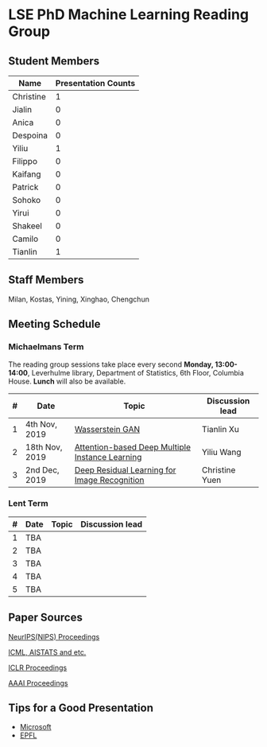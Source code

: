 # LSE PhD Machine Learning Reading Group

## Student Members

| Name | Presentation Counts |
|------|---------------------|
| Christine | 1 |
| Jialin | 0 |
| Anica | 0 |
|Despoina| 0 |
|Yiliu| 1 |
|Filippo| 0 |
|Kaifang| 0 |
|Patrick| 0 |
|Sohoko| 0 |
|Yirui| 0 |
|Shakeel| 0 |
|Camilo| 0 |
|Tianlin| 1 |

## Staff Members
Milan, Kostas, Yining, Xinghao, Chengchun

## Meeting Schedule

### Michaelmans Term

The reading group sessions take place every second **Monday, 13:00-14:00**, Leverhulme library, Department of Statistics, 6th Floor, Columbia House. **Lunch** will also be available.

| # | Date                      | Topic                                                             | Discussion lead |
|---|---------------------------|-------------------------------------------------------------------|-----------------|
| 1 | 4th Nov, 2019         |  [Wasserstein GAN](https://arxiv.org/pdf/1701.07875.pdf) | Tianlin Xu |
| 2 | 18th Nov, 2019        |  [Attention-based Deep Multiple Instance Learning](https://arxiv.org/pdf/1802.04712.pdf)  | Yiliu Wang |
| 3 |  2nd Dec, 2019    |[Deep Residual Learning for Image Recognition](https://arxiv.org/pdf/1512.03385.pdf)|  Christine Yuen |


### Lent Term


| # | Date                      | Topic                                                             | Discussion lead |
|---|---------------------------|-------------------------------------------------------------------|-----------------|
| 1 | TBA         |   |   |
| 2 | TBA       |   |  |
| 3 |  TBA   |   |     |
| 4 | TBA      |    |         |
| 5 | TBA       |     |        |


## Paper Sources

[NeurIPS(NIPS) Proceedings](https://papers.nips.cc/)


[ICML, AISTATS and etc.](http://proceedings.mlr.press/)


[ICLR Proceedings](https://dblp1.uni-trier.de/db/conf/iclr/)


[AAAI Proceedings](https://www.aaai.org/Press/Proceedings/proceedings.php)

## Tips for a Good Presentation

* [Microsoft](https://www.microsoft.com/en-us/research/academic-program/give-great-research-talk/)
* [EPFL](http://ica1www.epfl.ch/PS_files/paper.htm)

 
